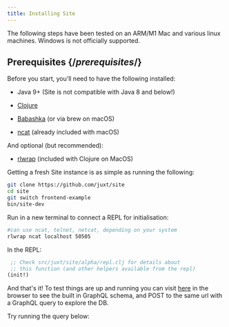 ```yaml
---
title: Installing Site
---
```


The following steps have been tested on an ARM/M1 Mac and various linux machines. Windows is not officially supported.

## Prerequisites {/_prerequisites_/}

Before you start, you’ll need to have the following installed:

- Java 9+ (Site is not compatible with Java 8 and below!)

- [Clojure](https://clojure.org/guides/getting_started)

- [Babashka](https://github.com/babashka/babashka/releases) (or via brew on macOS)

- [ncat](https://nmap.org/book/inst-linux.html) (already included with macOS)

And optional (but recommended):

- [rlwrap](https://github.com/hanslub42/rlwrap) (included with Clojure on MacOS)

Getting a fresh Site instance is as simple as running the following:

```bash
git clone https://github.com/juxt/site
cd site
git switch frontend-example
bin/site-dev
```

Run in a new terminal to connect a REPL for initialisation:

```bash
#can use ncat, telnet, netcat, depending on your system
rlwrap ncat localhost 50505
```

In the REPL:

```clojure Site REPL
 ;; Check src/juxt/site/alpha/repl.clj for details about
 ;; this function (and other helpers available from the repl)
(init!)
```

And that's it! To test things are up and running you can visit [here](http://localhost:5509/_site/graphql) in the browser to see the built in GraphQL schema, and POST to the same url with a GraphQL query to explore the DB.

Try running the query below:
